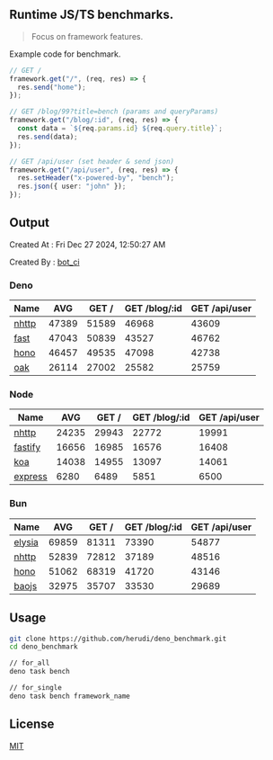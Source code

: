 ## Runtime JS/TS benchmarks.

> Focus on framework features.

Example code for benchmark.
```ts
// GET /
framework.get("/", (req, res) => {
  res.send("home");
});

// GET /blog/99?title=bench (params and queryParams)
framework.get("/blog/:id", (req, res) => {
  const data = `${req.params.id} ${req.query.title}`;
  res.send(data);
});

// GET /api/user (set header & send json)
framework.get("/api/user", (req, res) => {
  res.setHeader("x-powered-by", "bench");
  res.json({ user: "john" });
});
```

## Output
Created At : Fri Dec 27 2024, 12:50:27 AM

Created By : [bot_ci](https://github.com/herudi/deno_benchmarks/commits?author=github-actions%5Bbot%5D)


### Deno
|Name|AVG|GET /|GET /blog/:id|GET /api/user|
|----|----|----|----|----|
|[nhttp](https://github.com/nhttp/nhttp)|47389|51589|46968|43609|
|[fast](https://github.com/danteissaias/fast)|47043|50839|43527|46762|
|[hono](https://github.com/honojs/hono)|46457|49535|47098|42738|
|[oak](https://github.com/oakserver/oak)|26114|27002|25582|25759|
  


### Node
|Name|AVG|GET /|GET /blog/:id|GET /api/user|
|----|----|----|----|----|
|[nhttp](https://github.com/nhttp/nhttp)|24235|29943|22772|19991|
|[fastify](https://github.com/fastify/fastify)|16656|16985|16576|16408|
|[koa](https://github.com/koajs/koa)|14038|14955|13097|14061|
|[express](https://github.com/expressjs/express)|6280|6489|5851|6500|
  


### Bun
|Name|AVG|GET /|GET /blog/:id|GET /api/user|
|----|----|----|----|----|
|[elysia](https://github.com/elysiajs/elysia)|69859|81311|73390|54877|
|[nhttp](https://github.com/nhttp/nhttp)|52839|72812|37189|48516|
|[hono](https://github.com/honojs/hono)|51062|68319|41720|43146|
|[baojs](https://github.com/mattreid1/baojs)|32975|35707|33530|29689|
  



## Usage

```bash
git clone https://github.com/herudi/deno_benchmark.git
cd deno_benchmark

// for_all
deno task bench

// for_single
deno task bench framework_name
```

## License

[MIT](LICENSE)


